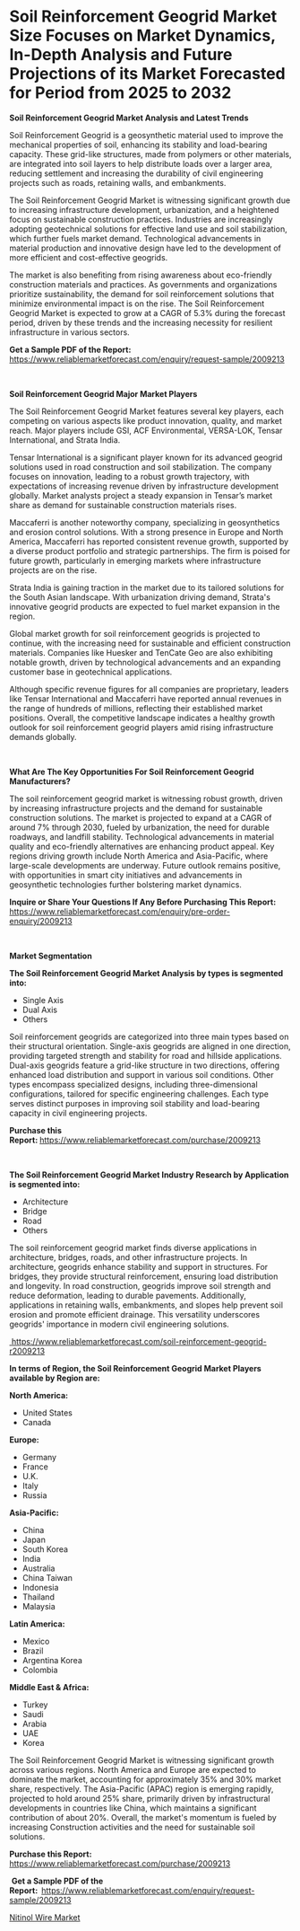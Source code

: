 <p><h1>Soil Reinforcement Geogrid Market Size Focuses on Market Dynamics, In-Depth Analysis and Future Projections of its Market Forecasted for Period from 2025 to 2032</h1></p><p><strong>Soil Reinforcement Geogrid Market Analysis and Latest Trends</strong></p>
<p><p>Soil Reinforcement Geogrid is a geosynthetic material used to improve the mechanical properties of soil, enhancing its stability and load-bearing capacity. These grid-like structures, made from polymers or other materials, are integrated into soil layers to help distribute loads over a larger area, reducing settlement and increasing the durability of civil engineering projects such as roads, retaining walls, and embankments.</p><p>The Soil Reinforcement Geogrid Market is witnessing significant growth due to increasing infrastructure development, urbanization, and a heightened focus on sustainable construction practices. Industries are increasingly adopting geotechnical solutions for effective land use and soil stabilization, which further fuels market demand. Technological advancements in material production and innovative design have led to the development of more efficient and cost-effective geogrids.</p><p>The market is also benefiting from rising awareness about eco-friendly construction materials and practices. As governments and organizations prioritize sustainability, the demand for soil reinforcement solutions that minimize environmental impact is on the rise. The Soil Reinforcement Geogrid Market is expected to grow at a CAGR of 5.3% during the forecast period, driven by these trends and the increasing necessity for resilient infrastructure in various sectors.</p></p>
<p><strong>Get a Sample PDF of the Report:&nbsp;</strong> <a href="https://www.reliablemarketforecast.com/enquiry/request-sample/2009213?utm_campaign=3357&utm_medium=2&utm_source=Github&utm_content=ia&utm_term=01042025&utm_id=soil-reinforcement-geogrid">https://www.reliablemarketforecast.com/enquiry/request-sample/2009213</a></p>
<p>&nbsp;</p>
<p><strong>Soil Reinforcement Geogrid Major Market Players</strong></p>
<p><p>The Soil Reinforcement Geogrid Market features several key players, each competing on various aspects like product innovation, quality, and market reach. Major players include GSI, ACF Environmental, VERSA-LOK, Tensar International, and Strata India. </p><p>Tensar International is a significant player known for its advanced geogrid solutions used in road construction and soil stabilization. The company focuses on innovation, leading to a robust growth trajectory, with expectations of increasing revenue driven by infrastructure development globally. Market analysts project a steady expansion in Tensar’s market share as demand for sustainable construction materials rises.</p><p>Maccaferri is another noteworthy company, specializing in geosynthetics and erosion control solutions. With a strong presence in Europe and North America, Maccaferri has reported consistent revenue growth, supported by a diverse product portfolio and strategic partnerships. The firm is poised for future growth, particularly in emerging markets where infrastructure projects are on the rise.</p><p>Strata India is gaining traction in the market due to its tailored solutions for the South Asian landscape. With urbanization driving demand, Strata's innovative geogrid products are expected to fuel market expansion in the region.</p><p>Global market growth for soil reinforcement geogrids is projected to continue, with the increasing need for sustainable and efficient construction materials. Companies like Huesker and TenCate Geo are also exhibiting notable growth, driven by technological advancements and an expanding customer base in geotechnical applications.</p><p>Although specific revenue figures for all companies are proprietary, leaders like Tensar International and Maccaferri have reported annual revenues in the range of hundreds of millions, reflecting their established market positions. Overall, the competitive landscape indicates a healthy growth outlook for soil reinforcement geogrid players amid rising infrastructure demands globally.</p></p>
<p>&nbsp;</p>
<p><strong>What Are The Key Opportunities For Soil Reinforcement Geogrid Manufacturers?</strong></p>
<p><p>The soil reinforcement geogrid market is witnessing robust growth, driven by increasing infrastructure projects and the demand for sustainable construction solutions. The market is projected to expand at a CAGR of around 7% through 2030, fueled by urbanization, the need for durable roadways, and landfill stability. Technological advancements in material quality and eco-friendly alternatives are enhancing product appeal. Key regions driving growth include North America and Asia-Pacific, where large-scale developments are underway. Future outlook remains positive, with opportunities in smart city initiatives and advancements in geosynthetic technologies further bolstering market dynamics.</p></p>
<p><strong>Inquire or Share Your Questions If Any Before Purchasing This Report:</strong> <a href="https://www.reliablemarketforecast.com/enquiry/pre-order-enquiry/2009213?utm_campaign=3357&utm_medium=2&utm_source=Github&utm_content=ia&utm_term=01042025&utm_id=soil-reinforcement-geogrid">https://www.reliablemarketforecast.com/enquiry/pre-order-enquiry/2009213</a></p>
<p>&nbsp;</p>
<p><strong>Market Segmentation</strong></p>
<p><strong>The Soil Reinforcement Geogrid Market Analysis by types is segmented into:</strong></p>
<p><ul><li>Single Axis</li><li>Dual Axis</li><li>Others</li></ul></p>
<p><p>Soil reinforcement geogrids are categorized into three main types based on their structural orientation. Single-axis geogrids are aligned in one direction, providing targeted strength and stability for road and hillside applications. Dual-axis geogrids feature a grid-like structure in two directions, offering enhanced load distribution and support in various soil conditions. Other types encompass specialized designs, including three-dimensional configurations, tailored for specific engineering challenges. Each type serves distinct purposes in improving soil stability and load-bearing capacity in civil engineering projects.</p></p>
<p><strong>Purchase this Report:&nbsp;</strong><a href="https://www.reliablemarketforecast.com/purchase/2009213?utm_campaign=3357&utm_medium=2&utm_source=Github&utm_content=ia&utm_term=01042025&utm_id=soil-reinforcement-geogrid">https://www.reliablemarketforecast.com/purchase/2009213</a></p>
<p>&nbsp;</p>
<p><strong>The Soil Reinforcement Geogrid Market Industry Research by Application is segmented into:</strong></p>
<p><ul><li>Architecture</li><li>Bridge</li><li>Road</li><li>Others</li></ul></p>
<p><p>The soil reinforcement geogrid market finds diverse applications in architecture, bridges, roads, and other infrastructure projects. In architecture, geogrids enhance stability and support in structures. For bridges, they provide structural reinforcement, ensuring load distribution and longevity. In road construction, geogrids improve soil strength and reduce deformation, leading to durable pavements. Additionally, applications in retaining walls, embankments, and slopes help prevent soil erosion and promote efficient drainage. This versatility underscores geogrids' importance in modern civil engineering solutions.</p></p>
<p><a href="https://www.reliablemarketforecast.com/soil-reinforcement-geogrid-r2009213?utm_campaign=3357&utm_medium=2&utm_source=Github&utm_content=ia&utm_term=01042025&utm_id=soil-reinforcement-geogrid">&nbsp;https://www.reliablemarketforecast.com/soil-reinforcement-geogrid-r2009213</a></p>
<p><strong>In terms of Region, the Soil Reinforcement Geogrid Market Players available by Region are:</strong></p>
<p>
    <p> <strong> North America: </strong>
        <ul>
            <li>United States</li>
            <li>Canada</li>
        </ul>
        </p> 
    <p> <strong> Europe: </strong>
        <ul>
            <li>Germany</li>
            <li>France</li>
            <li>U.K.</li>
            <li>Italy</li>
            <li>Russia</li>
        </ul>
        </p> 
    <p> <strong> Asia-Pacific: </strong>
        <ul>
            <li>China</li>
            <li>Japan</li>
            <li>South Korea</li>
            <li>India</li>
            <li>Australia</li>
            <li>China Taiwan</li>
            <li>Indonesia</li>
            <li>Thailand</li>
            <li>Malaysia</li>
        </ul>
        </p> 
    <p> <strong> Latin America: </strong>
        <ul>
            <li>Mexico</li>
            <li>Brazil</li>
            <li>Argentina Korea</li>
            <li>Colombia</li>
        </ul>
        </p> 
    <p> <strong> Middle East & Africa: </strong>
        <ul>
            <li>Turkey</li>
            <li>Saudi</li>
            <li>Arabia</li>
            <li>UAE</li>
            <li>Korea</li>
        </ul>
    </p>
    </p>
<p><p>The Soil Reinforcement Geogrid Market is witnessing significant growth across various regions. North America and Europe are expected to dominate the market, accounting for approximately 35% and 30% market share, respectively. The Asia-Pacific (APAC) region is emerging rapidly, projected to hold around 25% share, primarily driven by infrastructural developments in countries like China, which maintains a significant contribution of about 20%. Overall, the market's momentum is fueled by increasing Construction activities and the need for sustainable soil solutions.</p></p>
<p><strong>Purchase this Report: </strong><a href="https://www.reliablemarketforecast.com/purchase/2009213?utm_campaign=3357&utm_medium=2&utm_source=Github&utm_content=ia&utm_term=01042025&utm_id=soil-reinforcement-geogrid">https://www.reliablemarketforecast.com/purchase/2009213</a></p>
<p>&nbsp;<strong>Get a Sample PDF of the Report:&nbsp;&nbsp;</strong><a href="https://www.reliablemarketforecast.com/enquiry/request-sample/2009213?utm_campaign=3357&utm_medium=2&utm_source=Github&utm_content=ia&utm_term=01042025&utm_id=soil-reinforcement-geogrid">https://www.reliablemarketforecast.com/enquiry/request-sample/2009213</a></p>
<p><strong></strong></p>
<p><p><a href="https://github.com/kalsirollija/Market-Research-Report-List-1/blob/main/nitinol-wire-market.md?utm_campaign=3357&utm_medium=2&utm_source=Github&utm_content=ia&utm_term=01042025&utm_id=soil-reinforcement-geogrid">Nitinol Wire Market</a></p></p>